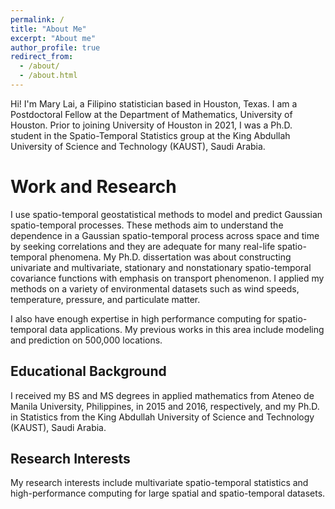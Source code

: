 ```yaml
---
permalink: /
title: "About Me"
excerpt: "About me"
author_profile: true
redirect_from: 
  - /about/
  - /about.html
---
```


Hi! I'm Mary Lai, a Filipino statistician based in Houston, Texas. I am a Postdoctoral Fellow at the Department of Mathematics, University of Houston. Prior to joining University of Houston in 2021, I was a Ph.D. student in the Spatio-Temporal Statistics group at the King Abdullah University of Science and Technology (KAUST), Saudi Arabia.

Work and Research
======
I use spatio-temporal geostatistical methods to model and predict Gaussian spatio-temporal processes. These methods aim to understand the dependence in a Gaussian spatio-temporal process across space and time by seeking correlations and they are adequate for many real-life spatio-temporal phenomena. My Ph.D. dissertation was about constructing univariate and multivariate, stationary and nonstationary spatio-temporal covariance functions with emphasis on transport phenomenon. I applied my methods on a variety of environmental datasets such as wind speeds, temperature, pressure, and particulate matter. 

I also have enough expertise in high performance computing for spatio-temporal data applications. My previous works in this area include modeling and prediction on 500,000 locations.

Educational Background
------
I received my BS and MS degrees in applied mathematics from Ateneo de Manila University, Philippines, in 2015 and 2016, respectively, and my Ph.D. in Statistics from the King Abdullah University of Science and Technology (KAUST), Saudi Arabia. 

Research Interests
------
My research interests include multivariate spatio-temporal statistics and high-performance computing for large spatial and spatio-temporal datasets.


